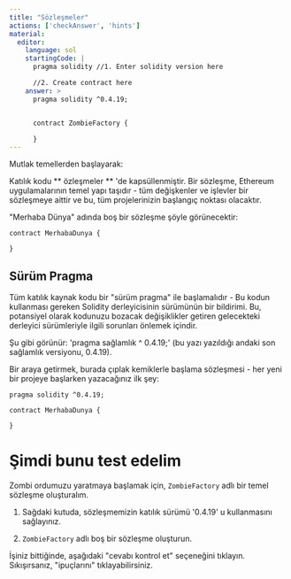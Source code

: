 ```yaml
---
title: "Sözleşmeler"
actions: ['checkAnswer', 'hints']
material: 
  editor:
    language: sol
    startingCode: |
      pragma solidity //1. Enter solidity version here

      //2. Create contract here
    answer: > 
      pragma solidity ^0.4.19;


      contract ZombieFactory {

      }
---
```


Mutlak temellerden başlayarak:

Katılık kodu ** özleşmeler ** 'de kapsüllenmiştir. Bir sözleşme, Ethereum uygulamalarının temel yapı taşıdır - tüm değişkenler ve işlevler bir sözleşmeye aittir ve bu, tüm projelerinizin başlangıç noktası olacaktır.

"Merhaba Dünya" adında boş bir sözleşme şöyle görünecektir:

```
contract MerhabaDunya {

}
```

## Sürüm Pragma

Tüm katılık kaynak kodu bir "sürüm pragma" ile başlamalıdır - Bu kodun kullanması gereken Solidity derleyicisinin sürümünün bir bildirimi. Bu, potansiyel olarak kodunuzu bozacak değişiklikler getiren gelecekteki derleyici sürümleriyle ilgili sorunları önlemek içindir.

Şu gibi görünür: 'pragma sağlamlık ^ 0.4.19;' (bu yazı yazıldığı andaki son sağlamlık versiyonu, 0.4.19).

Bir araya getirmek, burada çıplak kemiklerle başlama sözleşmesi - her yeni bir projeye başlarken yazacağınız ilk şey:

```
pragma solidity ^0.4.19;

contract MerhabaDunya {

}
```

# Şimdi bunu test edelim

Zombi ordumuzu yaratmaya başlamak için, `ZombieFactory` adlı bir temel sözleşme oluşturalım.

1. Sağdaki kutuda, sözleşmemizin katılık sürümü '0.4.19' u kullanmasını sağlayınız.

2. `ZombieFactory` adlı boş bir sözleşme oluşturun.

İşiniz bittiğinde, aşağıdaki "cevabı kontrol et" seçeneğini tıklayın. Sıkışırsanız, "ipuçlarını" tıklayabilirsiniz.
